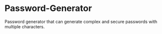 # Password-Generator
Password generator that can generate complex and secure passwords with multiple characters. 
